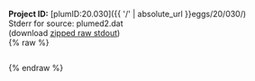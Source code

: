 **Project ID:** [plumID:20.030]({{ '/' | absolute_url }}eggs/20/030/)  
Stderr for source:  plumed2.dat   
(download [zipped raw stdout](plumed2.dat.plumed.stdout.txt.zip))  
{% raw %}
<pre>
</pre>
{% endraw %}
